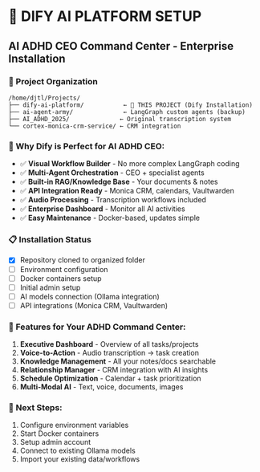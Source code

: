 # 🎯 DIFY AI PLATFORM SETUP
## AI ADHD CEO Command Center - Enterprise Installation

### 📁 Project Organization
```
/home/djtl/Projects/
├── dify-ai-platform/           ← 🎯 THIS PROJECT (Dify Installation)
├── ai-agent-army/              ← LangGraph custom agents (backup)
├── AI_ADHD_2025/              ← Original transcription system
└── cortex-monica-crm-service/ ← CRM integration
```

### 🚀 Why Dify is Perfect for AI ADHD CEO:
- ✅ **Visual Workflow Builder** - No more complex LangGraph coding
- ✅ **Multi-Agent Orchestration** - CEO + specialist agents
- ✅ **Built-in RAG/Knowledge Base** - Your documents & notes
- ✅ **API Integration Ready** - Monica CRM, calendars, Vaultwarden
- ✅ **Audio Processing** - Transcription workflows included
- ✅ **Enterprise Dashboard** - Monitor all AI activities
- ✅ **Easy Maintenance** - Docker-based, updates simple

### 📋 Installation Status
- [x] Repository cloned to organized folder
- [ ] Environment configuration
- [ ] Docker containers setup  
- [ ] Initial admin setup
- [ ] AI models connection (Ollama integration)
- [ ] API integrations (Monica CRM, Vaultwarden)

### 🎨 Features for Your ADHD Command Center:
1. **Executive Dashboard** - Overview of all tasks/projects
2. **Voice-to-Action** - Audio transcription → task creation
3. **Knowledge Management** - All your notes/docs searchable
4. **Relationship Manager** - CRM integration with AI insights
5. **Schedule Optimization** - Calendar + task prioritization
6. **Multi-Modal AI** - Text, voice, documents, images

### 🔧 Next Steps:
1. Configure environment variables
2. Start Docker containers
3. Setup admin account
4. Connect to existing Ollama models
5. Import your existing data/workflows

